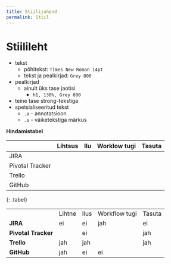 ```yaml
---
title: Stiilijuhend
permalink: Stiil
---
```


# Stiilileht

- tekst
  - põhitekst: `Times New Roman 14pt`
  - tekst ja pealkirjad: `Grey 800`
- pealkirjad
  - ainult üks tase jaotisi
    - `h1, 130%, Grey 800`
- teine tase strong-tekstiga
- spetsialiseeritud tekst
  - `.a` - annotatsioon
  - `.s` - väiketekstiga märkus

__Hindamistabel__

|                 | Lihtsus | Ilu  | Worklow tugi | Tasuta |
|-----------------|:-------:|:----:|:------------:|:------:|
| JIRA            |         |      |              |        |
| Pivotal Tracker |         |      |              |        |
| Trello          |         |      |              |        |
| GitHub          |         |      |              |        |
{: .tabel}


<table>
<tbody>
<tr>
<td>&nbsp;</td>
<td>Lihtne</td>
<td>Ilus</td>
<td>Workflow tugi</td>
<td>Tasuta</td>
</tr>
<tr>
<td><strong>JIRA</strong></td>
<td class='ei'>ei</td>
<td class='ei'>ei</td>
<td class='jah'>jah</td>
<td class='ei'>ei</td>
</tr>
<tr>
<td><strong>Pivotal Tracker</strong></td>
<td class='ei'>&nbsp;</td>
<td class='ei'>ei</td>
<td class='ei'>&nbsp;</td>
<td class='jah'>jah</td>
</tr>
<tr>
<td><strong>Trello</strong></td>
<td class='jah'>jah</td>
<td class='jah'>jah</td>
<td class='ei'>&nbsp;</td>
<td class='jah'>jah</td>
</tr>
<tr>
<td><strong>GitHub</strong></td>
<td class='jah'>jah</td>
<td class='ei'>ei</td>
<td class='ei'>ei</td>
<td>&nbsp;</td>
</tr>
</tbody>
</table>
